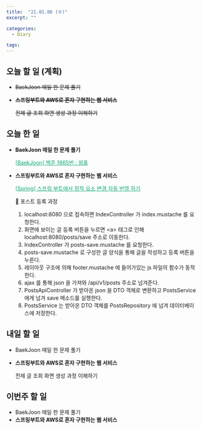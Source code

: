 ```yaml
---
title:  "21.01.06 (수)"
excerpt: ""

categories:
  - Diary

tags:
---
```


## 오늘 할 일 (계획)

- ~~BaekJoon 매일 한 문제 풀기~~

- ~~**스프링부트와 AWS로 혼자 구현하는 웹 서비스**~~

  ~~전체 글 조회 화면 생성 과정 이해하기~~

## 오늘 한 일

- **BaekJoon 매일 한 문제 풀기**

  <a href="https://nam-ki-bok.github.io/baekjoon/Baek_Wormhole/" style="color:#0FA678">[BaekJoon] 백준 1865번 : 웜홀</a>

- **스프링부트와 AWS로 혼자 구현하는 웹 서비스**

  <a href="https://nam-ki-bok.github.io/spring/Devtools/" style="color:#0FA678">[Spring] 스프링 부트에서 정적 요소 변경 자동 반영 하기</a>
  
  🥮 포스트 등록 과정
  
  1. localhost:8080 으로 접속하면 IndexController 가 index.mustache 를 요청한다.
  2. 화면에 보이는 글 등록 버튼을 누르면 \<a> 태그로 인해 localhost:8080/posts/save 주소로 이동한다.
  3. IndexController 가 posts-save.mustache 를 요청한다.
  4. posts-save.mustache 로 구성한 글 양식을 통해 글을 작성하고 등록 버튼을 누른다.
  5. 레이아웃 구조에 의해 footer.mustache 에 들어가있는 js 파일의 함수가 동작한다.
  6. ajax 를 통해 json 을 가져와 /api/v1/posts 주소로 넘겨준다.
  7. PostsApiController 가 받아온 json 을 DTO 객체로 변환하고 PostsService 에게 넘겨 save 메소드를 실행한다.
  8. PostsService 는 받아온 DTO 객체를 PostsRepository 에 넘겨 데이터베이스에 저장한다.

##  내일 할 일

- BaekJoon 매일 한 문제 풀기

- **스프링부트와 AWS로 혼자 구현하는 웹 서비스**

  전체 글 조회 화면 생성 과정 이해하기


## 이번주 할 일

- BaekJoon 매일 한 문제 풀기
- **스프링부트와 AWS로 혼자 구현하는 웹 서비스**

<br>

